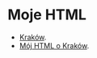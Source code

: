 # Moje HTML

* [Kraków](Gdynia/README.adoc).
* [Mój HTML o Kraków](https://mnke-j.github.io/my_html/).

